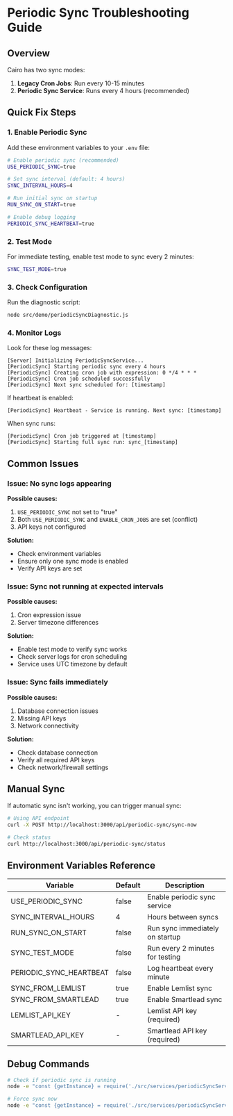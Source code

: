 # Periodic Sync Troubleshooting Guide

## Overview

Cairo has two sync modes:

1. **Legacy Cron Jobs**: Run every 10-15 minutes
2. **Periodic Sync Service**: Runs every 4 hours (recommended)

## Quick Fix Steps

### 1. Enable Periodic Sync

Add these environment variables to your `.env` file:

```bash
# Enable periodic sync (recommended)
USE_PERIODIC_SYNC=true

# Set sync interval (default: 4 hours)
SYNC_INTERVAL_HOURS=4

# Run initial sync on startup
RUN_SYNC_ON_START=true

# Enable debug logging
PERIODIC_SYNC_HEARTBEAT=true
```

### 2. Test Mode

For immediate testing, enable test mode to sync every 2 minutes:

```bash
SYNC_TEST_MODE=true
```

### 3. Check Configuration

Run the diagnostic script:

```bash
node src/demo/periodicSyncDiagnostic.js
```

### 4. Monitor Logs

Look for these log messages:

```
[Server] Initializing PeriodicSyncService...
[PeriodicSync] Starting periodic sync every 4 hours
[PeriodicSync] Creating cron job with expression: 0 */4 * * *
[PeriodicSync] Cron job scheduled successfully
[PeriodicSync] Next sync scheduled for: [timestamp]
```

If heartbeat is enabled:

```
[PeriodicSync] Heartbeat - Service is running. Next sync: [timestamp]
```

When sync runs:

```
[PeriodicSync] Cron job triggered at [timestamp]
[PeriodicSync] Starting full sync run: sync_[timestamp]
```

## Common Issues

### Issue: No sync logs appearing

**Possible causes:**

1. `USE_PERIODIC_SYNC` not set to "true"
2. Both `USE_PERIODIC_SYNC` and `ENABLE_CRON_JOBS` are set (conflict)
3. API keys not configured

**Solution:**

- Check environment variables
- Ensure only one sync mode is enabled
- Verify API keys are set

### Issue: Sync not running at expected intervals

**Possible causes:**

1. Cron expression issue
2. Server timezone differences

**Solution:**

- Enable test mode to verify sync works
- Check server logs for cron scheduling
- Service uses UTC timezone by default

### Issue: Sync fails immediately

**Possible causes:**

1. Database connection issues
2. Missing API keys
3. Network connectivity

**Solution:**

- Check database connection
- Verify all required API keys
- Check network/firewall settings

## Manual Sync

If automatic sync isn't working, you can trigger manual sync:

```bash
# Using API endpoint
curl -X POST http://localhost:3000/api/periodic-sync/sync-now

# Check status
curl http://localhost:3000/api/periodic-sync/status
```

## Environment Variables Reference

| Variable                | Default | Description                     |
| ----------------------- | ------- | ------------------------------- |
| USE_PERIODIC_SYNC       | false   | Enable periodic sync service    |
| SYNC_INTERVAL_HOURS     | 4       | Hours between syncs             |
| RUN_SYNC_ON_START       | false   | Run sync immediately on startup |
| SYNC_TEST_MODE          | false   | Run every 2 minutes for testing |
| PERIODIC_SYNC_HEARTBEAT | false   | Log heartbeat every minute      |
| SYNC_FROM_LEMLIST       | true    | Enable Lemlist sync             |
| SYNC_FROM_SMARTLEAD     | true    | Enable Smartlead sync           |
| LEMLIST_API_KEY         | -       | Lemlist API key (required)      |
| SMARTLEAD_API_KEY       | -       | Smartlead API key (required)    |

## Debug Commands

```bash
# Check if periodic sync is running
node -e "const {getInstance} = require('./src/services/periodicSyncService'); console.log(getInstance().getStats())"

# Force sync now
node -e "const {getInstance} = require('./src/services/periodicSyncService'); getInstance().forceSync().then(console.log).catch(console.error)"
```
